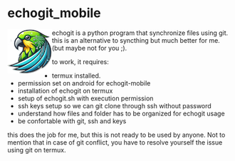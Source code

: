# echogit_mobile

<img align="left" width="100" height="100" src="assets/icon.png">

echogit is a python program that synchronize files using git.
this is an alternative to syncthing but much better for me. (but maybe not for you ;).

to work, it requires:
- termux installed.
- permission set on android for echogit-mobile
- installation of echogit on termux
- setup of echogit.sh with execution permission
- ssh keys setup so we can git clone through ssh without password
- understand how files and folder has to be organized for echogit usage
- be confortable with git, ssh and keys

this does the job for me, but this is not ready to be used by anyone.
Not to mention that in case of git conflict, you have to resolve yourself the issue
using git on termux.
